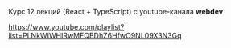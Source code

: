 Курс 12 лекций (React + TypeScript) с youtube-канала **webdev**

https://www.youtube.com/playlist?list=PLNkWIWHIRwMFQBDhZ6HfwO9NL09X3N3Gq

